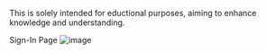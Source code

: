 This is solely intended for eductional purposes, aiming to enhance knowledge and understanding.

Sign-In Page
![image](https://github.com/jayoadonis/web_dev.prototyping.simple_logging_page/assets/104629959/91479705-f421-4bd0-881b-af2d97371eb9)

